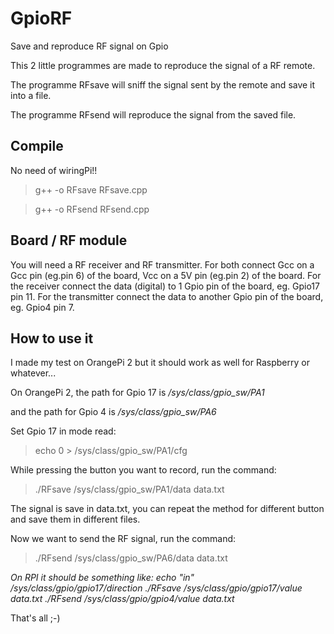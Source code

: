 # GpioRF
Save and reproduce RF signal on Gpio

This 2 little programmes are made to reproduce the signal of a RF remote.


The programme RFsave will sniff the signal sent by the remote and save it into a file.

The programme RFsend will reproduce the signal from the saved file.

## Compile

No need of wiringPi!!

> g++ -o RFsave RFsave.cpp

> g++ -o RFsend RFsend.cpp

## Board / RF module

You will need a RF receiver and RF transmitter. For both connect Gcc on a Gcc pin (eg.pin 6) of the board, Vcc on a 5V pin (eg.pin 2) of the board. For the receiver connect the data (digital) to 1 Gpio pin of the board, eg. Gpio17 pin 11. For the transmitter  connect the data to another Gpio pin of the board, eg. Gpio4 pin 7.

## How to use it

I made my test on OrangePi 2 but it should work as well for Raspberry or whatever...

On OrangePi 2, the path for Gpio 17 is */sys/class/gpio_sw/PA1*

and the path for Gpio 4 is */sys/class/gpio_sw/PA6*


Set Gpio 17 in mode read: 
> echo 0 > /sys/class/gpio_sw/PA1/cfg

While pressing the button you want to record, run the command: 
> ./RFsave /sys/class/gpio_sw/PA1/data data.txt

The signal is save in data.txt, you can repeat the method for different button and save them in different files.

Now we want to send the RF signal, run the command: 
> ./RFsend /sys/class/gpio_sw/PA6/data data.txt

*On RPI it should be something like:*
*echo "in" /sys/class/gpio/gpio17/direction*
*./RFsave /sys/class/gpio/gpio17/value data.txt*
*./RFsend /sys/class/gpio/gpio4/value data.txt*

That's all ;-)


